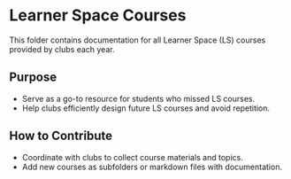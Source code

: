 # Learner Space Courses

This folder contains documentation for all Learner Space (LS) courses provided by clubs each year.

## Purpose
- Serve as a go-to resource for students who missed LS courses.
- Help clubs efficiently design future LS courses and avoid repetition.

## How to Contribute
- Coordinate with clubs to collect course materials and topics.
- Add new courses as subfolders or markdown files with documentation.
